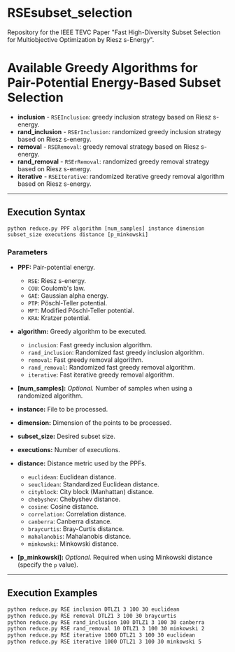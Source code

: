 # RSEsubset_selection
Repository for the IEEE TEVC Paper "Fast High-Diversity Subset Selection for Multiobjective Optimization by Riesz s-Energy".

# Available Greedy Algorithms for Pair-Potential Energy-Based Subset Selection

- **inclusion** - `RSEInclusion`: greedy inclusion strategy based on Riesz s-energy.
- **rand_inclusion** - `RSErInclusion`: randomized greedy inclusion strategy based on Riesz s-energy.
- **removal** - `RSERemoval`: greedy removal strategy based on Riesz s-energy.
- **rand_removal** - `RSErRemoval`: randomized greedy removal strategy based on Riesz s-energy.
- **iterative** - `RSEIterative`: randomized iterative greedy removal algorithm based on Riesz s-energy.

---

## **Execution Syntax**

```
python reduce.py PPF algorithm [num_samples] instance dimension subset_size executions distance [p_minkowski]
```

### **Parameters**

- **PPF:** Pair-potential energy.
    - `RSE`: Riesz s-energy.
    - `COU`: Coulomb's law.
    - `GAE`: Gaussian alpha energy.
    - `PTP`: Pöschl-Teller potential.
    - `MPT`: Modified Pöschl-Teller potential.
    - `KRA`: Kratzer potential.

- **algorithm:** Greedy algorithm to be executed.
    - `inclusion`: Fast greedy inclusion algorithm.
    - `rand_inclusion`: Randomized fast greedy inclusion algorithm.
    - `removal`: Fast greedy removal algorithm.
    - `rand_removal`: Randomized fast greedy removal algorithm.
    - `iterative`: Fast iterative greedy removal algorithm.

- **[num_samples]:** *Optional.* Number of samples when using a randomized algorithm.

- **instance:** File to be processed.

- **dimension:** Dimension of the points to be processed.

- **subset_size:** Desired subset size.

- **executions:** Number of executions.

- **distance:** Distance metric used by the PPFs.
    - `euclidean`: Euclidean distance.
    - `seuclidean`: Standardized Euclidean distance.
    - `cityblock`: City block (Manhattan) distance.
    - `chebyshev`: Chebyshev distance.
    - `cosine`: Cosine distance.
    - `correlation`: Correlation distance.
    - `canberra`: Canberra distance.
    - `braycurtis`: Bray-Curtis distance.
    - `mahalanobis`: Mahalanobis distance.
    - `minkowski`: Minkowski distance.

- **[p_minkowski]:** *Optional.* Required when using Minkowski distance (specify the `p` value).

---

## **Execution Examples**

```bash
python reduce.py RSE inclusion DTLZ1 3 100 30 euclidean
python reduce.py RSE removal DTLZ1 3 100 30 braycurtis
python reduce.py RSE rand_inclusion 100 DTLZ1 3 100 30 canberra
python reduce.py RSE rand_removal 10 DTLZ1 3 100 30 minkowski 2
python reduce.py RSE iterative 1000 DTLZ1 3 100 30 euclidean
python reduce.py RSE iterative 1000 DTLZ1 3 100 30 minkowski 5
```
